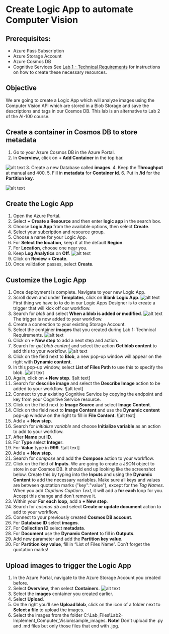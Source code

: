 # Create Logic App to automate Computer Vision

## Prerequisites:
- Azure Pass Subscription
- Azure Storage Account
- Azure Cosmos DB
- Cognitive Services
See [Lab 1 - Technical Requirements](https://github.com/MicrosoftLearning/AI-100-Design-Implement-Azure-AISol/blob/master/Lab1-Technical_Requirements/02-Technical_Requirements.md) for instructions on how to create these necessary resources. 

## Objective
We are going to create a Logic App which will analyze images using the Computer Vision API which are stored in a Blob Storage and save the descriptions and tags in our Cosmos DB. This lab is an alternative to Lab 2 of the AI-100 course. 

## Create a container in Cosmos DB to store metadata
1. Go to your Azure Cosmos DB in the Azure Portal.
2. In **Overview**, click on **+ Add Container** in the top bar. 

![alt text](https://github.com/madiepev/Tutorials/blob/main/images/addcontainercosmosdb.png?raw=true)
3. Create a new Database called **images**. 
4. Keep the **Throughput** at manual and 400. 
5. Fill in **metadata** for **Container id**. 
6. Put in **/id** for the **Partition key**. 

![alt text](https://github.com/madiepev/Tutorials/blob/main/images/createcontainercosmosdb.PNG?raw=true)

## Create the Logic App
1. Open the Azure Portal.
2. Select **+ Create a Resource** and then enter **logic app** in the search box. 
3. Choose **Logic App** from the available options, then select **Create**. 
4. Select your subcription and resource group. 
6. Choose a name for your Logic App.
7. For **Select the location**, keep it at the default **Region**.
8. For **Location**, choose one near you. 
9. Keep **Log Analytics** on **Off**. 
![alt text](https://github.com/madiepev/Tutorials/blob/main/images/logicappcreation.PNG?raw=true)
10. Click on **Review + Create**. 
11. Once validation passes, select **Create**.

## Customize the Logic App
1. Once deployment is complete. Navigate to your new Logic App. 
2. Scroll down and under **Templates**, click on **Blank Logic App**. 
![alt text](https://github.com/madiepev/Tutorials/blob/main/images/blanklogicapp.png?raw=true)
First thing we have to to do in our Logic Apps Designer is to create a trigger that will kick off our workflow. 
3. Search for *blob* and select **When a blob is added or modified**. 
![alt text](https://github.com/madiepev/Tutorials/blob/main/images/whenblobisadded.png?raw=true)
The trigger is now added to your workflow. 
4. Create a connection to your existing Storage Account.
5. Select the container **images** that you created during Lab 1: Technical Requirements. 
![alt text](https://github.com/madiepev/Tutorials/blob/main/images/nextstep.png?raw=true)
6. Click on **+ New step** to add a next step and action. 
7. Search for *get blob content* and select the action **Get blob content** to add this to your workflow. 
![alt text](https://github.com/madiepev/Tutorials/blob/main/images/newstepafterblobcontent.png?raw=true)
8. Click on the field next to **Blob**, a new pop-up window will appear on the right with **Dynamic content**. 
9. In this pop-up window, select **List of Files Path** to use this to specify the blob. 
![alt text](https://github.com/madiepev/Tutorials/blob/main/images/dynamiccontent.png?raw=true)
10. Again, click on **+ New step**. 
![alt text]
11. Search for **describe image** and select the **Describe Image** action to be added to your workflow. 
![alt text]
12. Connect to your existing Cognitive Service by copying the endpoint and key from your Cognitive Service resource. 
13. Click on the field next to **Image Source** and select **Image Content**. 
14. Click on the field next to **Image Content** and use the **Dynamic content** pop-up window on the right to fill in **File Content**. 
![alt text]
15. Add a **+ New step**. 
16. Search for *initialize variable* and choose **Initialize variable** as an action to add to your workflow. 
17. After **Name** put **ID**. 
18. For **Type** select **Integer**.
19. For **Value** type in **999**.
![alt text]
20. Add a **+ New step**. 
21. Search for *compose* and add the **Compose** action to your workflow.
22. Click on the field of **Inputs**. 
We are going to create a JSON object to store in our Cosmos DB. It should end up looking like the screenshot below. Create this by typing into the **Inputs** and using the **Dynamic Content** to add the necessary variables. Make sure all keys and values are between quotation marks ("key":"value"), except for the *Tag Names*. 
When you add *Captions Caption Text*, it will add a **for each** loop for you. Accept this change and don't remove it.
23. Within your **For each loop**, add a **+ New step**. 
24. Search for *cosmos db* and select **Create or update document** action to add to your workflow. 
25. Connect to your previously created **Cosmos DB account**. 
26. For **Database ID** select **images**.
27. For **Collection ID** select **metadata**.
28. For **Document** use the **Dynamic Content** to fill in **Outputs**. 
29. Add new parameter and add the **Partition key value**.
30. For **Partition key value**, fill in “List of Files Name”. Don’t forget the quotation marks! 


## Upload images to trigger the Logic App
1. In the Azure Portal, navigate to the Azure Storage Account you created before.
2. Select **Overview**, then select **Containers**. 
![alt text](https://github.com/madiepev/Tutorials/blob/main/images/lab01-storageaccountcontainers.png?raw=true)
3. Select the **images** container you created earlier. 
4. Select **Upload**. 
5. On the right you'll see **Upload blob**, click on the icon of a folder next to **Select a file** to upload the images.
6. Select the images from the folder C:\Lab_Files\Lab2-Implement_Computer_Vision\sample_images. **Note!** Don't upload the .py and .md files but only those files that end with .jpg. 
